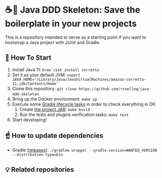 # ☕🚀 Java DDD Skeleton: Save the boilerplate in your new projects

This is a repository intended to serve as a starting point if you want to bootstrap a Java project with JUnit and Gradle.

## 🏁 How To Start

1. Install Java 11: `brew cask install corretto`
2. Set it as your default JVM: `export JAVA_HOME='/Library/Java/JavaVirtualMachines/amazon-corretto-11.jdk/Contents/Home'`
3. Clone this repository: `git clone https://github.com/rcoelloq/java-ddd-skeleton`.
4. Bring up the Docker environment: `make up`.
5. Execute some [Gradle lifecycle tasks](https://docs.gradle.org/current/userguide/java_plugin.html#lifecycle_tasks) in order to check everything is OK:
    1. Create [the project JAR](https://docs.gradle.org/current/userguide/java_plugin.html#sec:jar): `make build`
    2. Run the tests and plugins verification tasks: `make test`
6. Start developing!

## ☝️ How to update dependencies

* Gradle ([releases](https://gradle.org/releases/)): `./gradlew wrapper --gradle-version=WANTED_VERSION --distribution-type=bin`

## 💡 Related repositories
